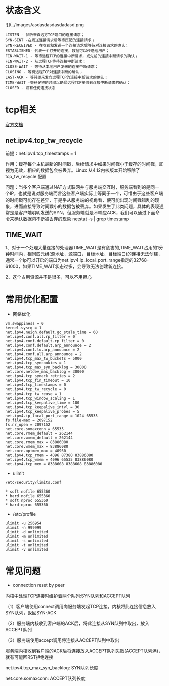 # 状态含义

![](../images/asdasdasdasdadasd.png

```
LISTEN - 侦听来自远方TCP端口的连接请求；
SYN-SENT -在发送连接请求后等待匹配的连接请求；
SYN-RECEIVED - 在收到和发送一个连接请求后等待对连接请求的确认；
ESTABLISHED- 代表一个打开的连接，数据可以传送给用户；
FIN-WAIT-1 - 等待远程TCP的连接中断请求，或先前的连接中断请求的确认；
FIN-WAIT-2 - 从远程TCP等待连接中断请求；
CLOSE-WAIT - 等待从本地用户发来的连接中断请求；
CLOSING - 等待远程TCP对连接中断的确认；
LAST-ACK - 等待原来发向远程TCP的连接中断请求的确认；
TIME-WAIT -等待足够的时间以确保远程TCP接收到连接中断请求的确认；
CLOSED - 没有任何连接状态
```

# tcp相关

[官方文档](https://www.kernel.org/doc/Documentation/networking/ip-sysctl.txt)


## net.ipv4.tcp_tw_recycle

前提：net.ipv4.tcp_timestamps = 1

作用：缓存每个主机最新的时间戳，后续请求中如果时间戳小于缓存的时间戳，即视为无效，相应的数据包会被丢弃。Linux 从4.12内核版本开始移除了 tcp_tw_recycle 配置

问题：当多个客户端通过NAT方式联网并与服务端交互时，服务端看到的是同一个IP，也就是说对服务端而言这些客户端实际上等同于一个，可惜由于这些客户端的时间戳可能存在差异，于是乎从服务端的视角看，便可能出现时间戳错乱的现象，进而直接导致时间戳小的数据包被丢弃。如果发生了此类问题，具体的表现通常是是客户端明明发送的SYN，但服务端就是不响应ACK，我们可以通过下面命令来确认数据包不断被丢弃的现象
netstat -s | grep timestamp



## TIME_WAIT

1、对于一个处理大量连接的处理器TIME_WAIT是有危害的,TIME_WAIT占用的1分钟时间内，相同四元组(源地址，源端口，目标地址，目标端口)的连接无法创建，通常一个ip可以开启的端口为net.ipv4.ip_local_port_range指定的32768-61000，如果TIME_WAIT状态过多，会导致无法创建新连接。

2、这个占用资源并不是很多，可以不用担心


# 常用优化配置

- 网络优化
```
vm.swappiness = 0
kernel.sysrq = 1
net.ipv4.neigh.default.gc_stale_time = 60
net.ipv4.conf.all.rp_filter = 0
net.ipv4.conf.default.rp_filter = 0
net.ipv4.conf.default.arp_announce = 2
net.ipv4.conf.lo.arp_announce = 2
net.ipv4.conf.all.arp_announce = 2
net.ipv4.tcp_max_tw_buckets = 5000
net.ipv4.tcp_syncookies = 1
net.ipv4.tcp_max_syn_backlog = 30000
net.core.netdev_max_backlog = 30000
net.ipv4.tcp_synack_retries = 2
net.ipv4.tcp_fin_timeout = 10
net.ipv4.tcp_timestamps = 0
net.ipv4.tcp_tw_recycle = 0
net.ipv4.tcp_tw_reuse = 1
net.ipv4.tcp_window_scaling = 1
net.ipv4.tcp_keepalive_time = 180
net.ipv4.tcp_keepalive_intvl = 30
net.ipv4.tcp_keepalive_probes = 5
net.ipv4.ip_local_port_range = 1024 65535
fs.file-max = 2097152
fs.nr_open = 2097152
net.core.somaxconn = 65535
net.core.rmem_default = 262144
net.core.wmem_default = 262144
net.core.rmem_max = 83886080
net.core.wmem_max = 83886080
net.core.optmem_max = 40960
net.ipv4.tcp_rmem = 4096 87380 83886080
net.ipv4.tcp_wmem = 4096 65535 83886080
net.ipv4.tcp_mem = 8388608 8388608 83886080
```

- ulimit

```
/etc/security/limits.conf

* soft nofile 655360
* hard nofile 655360
* soft nproc 655360
* hard nproc 655360
```

- /etc/profile
```
ulimit -u 256954
ulimit -n 999999
ulimit -d unlimited
ulimit -m unlimited
ulimit -s unlimited
ulimit -t unlimited
ulimit -v unlimited
```

# 常见问题

- connection reset by peer

内核中处理TCP连接时维护着两个队列:SYN队列和ACCEPT队列

（1）客户端使用connect调用向服务端发起TCP连接，内核将此连接信息放入SYN队列，返回SYN-ACK

（2）服务端内核收到客户端的ACK后，将此连接从SYN队列中取出，放入ACCEPT队列

（3）服务端使用accept调用将连接从ACCEPT队列中取出

服务端内核收到客户端的ACK后将连接放入ACCEPT队列失败(ACCEPT队列满)，就有可能回RST拒绝连接

net.ipv4.tcp_max_syn_backlog: SYN队列长度

net.core.somaxconn: ACCEPT队列长度